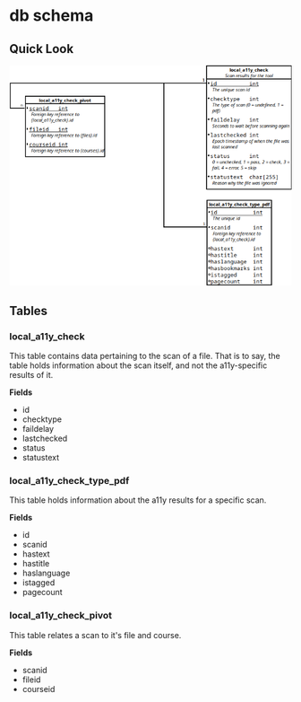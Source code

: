 # db schema


## Quick Look

![Plugin database schema](dbschema.png)


## Tables

### local_a11y_check

This table contains data pertaining to the scan of a file. That is to say, the table holds information about the scan itself, and not the a11y-specific results of it.

**Fields**

* id
* checktype
* faildelay
* lastchecked
* status
* statustext


### local_a11y_check_type_pdf

This table holds information about the a11y results for a specific scan.

**Fields**

* id
* scanid
* hastext
* hastitle
* haslanguage
* istagged
* pagecount

### local_a11y_check_pivot

This table relates a scan to it's file and course.

**Fields**

* scanid
* fileid
* courseid

